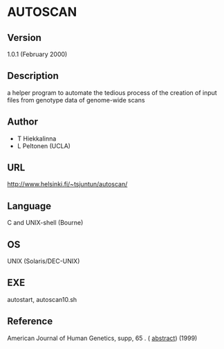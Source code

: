 # AUTOSCAN

## Version
1.0.1 (February 2000)

## Description
a helper program to automate the tedious process of the creation of input files from genotype data of genome-wide scans

## Author
* T Hiekkalinna
* L Peltonen (UCLA)

## URL
http://www.helsinki.fi/~tsjuntun/autoscan/

## Language
C and UNIX-shell (Bourne)

## OS
UNIX (Solaris/DEC-UNIX)

## EXE
autostart, autoscan10.sh

## Reference
American Journal of Human Genetics, supp, 65 . ( [abstract](http://www.jurgott.org/linkage/absAUTOSCAN_AJHG99.htm)) (1999)
